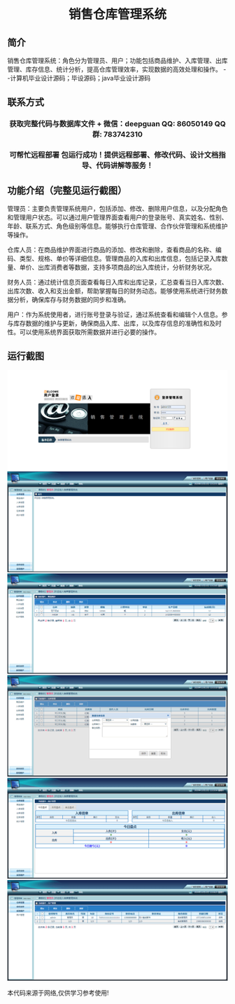 <p><h1 align="center">销售仓库管理系统</h1></p>

## 简介
销售仓库管理系统：角色分为管理员、用户；功能包括商品维护、入库管理、出库管理、库存信息、统计分析，提高仓库管理效率，实现数据的高效处理和操作。    --计算机毕业设计源码；毕设源码；java毕业设计源码


## 联系方式
<p><h3 align="center">获取完整代码与数据库文件 + 微信：deepguan QQ: 86050149 QQ群: 783742310</h3></p>
<p><h3 align="center">可帮忙远程部署 包运行成功！提供远程部署、修改代码、设计文档指导、代码讲解等服务！</h3></p>

## 功能介绍（完整见运行截图）
管理员：主要负责管理系统用户，包括添加、修改、删除用户信息，以及分配角色和管理用户状态。可以通过用户管理界面查看用户的登录账号、真实姓名、性别、年龄、联系方式、角色级别等信息。能够执行仓库管理、合作伙伴管理和系统维护等操作。

仓库人员：在商品维护界面进行商品的添加、修改和删除，查看商品的名称、编码、类型、规格、单价等详细信息。管理商品的入库和出库信息，包括记录入库数量、单价、出库消费者等数据，支持多项商品的出入库统计，分析财务状况。

财务人员：通过统计信息页面查看每日入库和出库记录，汇总查看当日入库次数、出库次数、收入和支出金额，帮助掌握每日的财务动态。能够使用系统进行财务数据分析，确保库存与财务数据的同步和准确。

用户：作为系统使用者，进行账号登录与验证，通过系统查看和编辑个人信息。参与库存数据的维护与更新，确保商品入库、出库，以及库存信息的准确性和及时性。可以使用系统界面获取所需数据并进行必要的操作。


## 运行截图
![](imgs/588112-20201122122624424-390373469.png)
![](imgs/588112-20201122122633084-1534274156.png)
![](imgs/588112-20201122122644350-920885727.png)
![](imgs/588112-20201122122658106-356231109.png)
![](imgs/588112-20201122122709456-780973060.png)
![](imgs/588112-20201122122718524-723608043.png)

<p>本代码来源于网络,仅供学习参考使用!</p>
